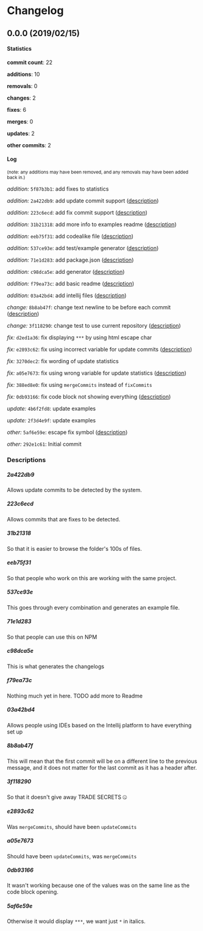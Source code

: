 # Changelog
## 0.0.0 (2019/02/15)
#### Statistics
**commit count**: 22

**additions**: 10

**removals**: 0

**changes**: 2

**fixes**: 6

**merges**: 0

**updates**: 2

**other commits**: 2

#### Log
<small>(note: any additions may have been removed, and any removals may have been added back in.)</small>

*addition:* `5f87b3b1`: add fixes to statistics

*addition:* `2a422db9`: add update commit support ([description](#2a422db9-8))

*addition:* `223c6ecd`: add fix commit support ([description](#223c6ecd-8))

*addition:* `31b21318`: add more info to examples readme ([description](#31b21318-8))

*addition:* `eeb75f31`: add codealike file ([description](#eeb75f31-8))

*addition:* `537ce93e`: add test/example generator ([description](#537ce93e-8))

*addition:* `71e1d283`: add package.json ([description](#71e1d283-8))

*addition:* `c98dca5e`: add generator ([description](#c98dca5e-8))

*addition:* `f79ea73c`: add basic readme ([description](#f79ea73c-8))

*addition:* `03a42bd4`: add intellij files ([description](#03a42bd4-8))

*change:* `8b8ab47f`: change text newline to be before each commit ([description](#8b8ab47f-8))

*change:* `3f118290`: change test to use current repository ([description](#3f118290-8))

*fix:* `d2ed1a36`: fix displaying `***` by using html escape char

*fix:* `e2893c62`: fix using incorrect variable for update commits ([description](#e2893c62-8))

*fix:* `3270dec2`: fix wording of update statistics

*fix:* `a05e7673`: fix using wrong variable for update statistics ([description](#a05e7673-8))

*fix:* `388ed8e0`: fix using `mergeCommits` instead of `fixCommits`

*fix:* `0db93166`: fix code block not showing everything ([description](#0db93166-8))

*update:* `4b6f2fd8`: update examples

*update:* `2f3d4e9f`: update examples

*other:* `5af6e59e`: escape fix symbol ([description](#5af6e59e-8))

*other:* `292e1c61`: Initial commit
### Descriptions
##### 2a422db9
Allows update commits to be detected by the system.
##### 223c6ecd
Allows commits that are fixes to be detected.
##### 31b21318
So that it is easier to browse the folder's 100s of files.
##### eeb75f31
So that people who work on this are working with the same project.
##### 537ce93e
This goes through every combination and generates an example file.
##### 71e1d283
So that people can use this on NPM
##### c98dca5e
This is what generates the changelogs
##### f79ea73c
Nothing much yet in here. TODO add more to Readme
##### 03a42bd4
Allows people using IDEs based on the Intellij platform to have everything set up
##### 8b8ab47f
This will mean that the first commit will be on a different line to the previous message, and it does not matter for the last commit as it has a header after.
##### 3f118290
So that it doesn't give away TRADE SECRETS 🤐
##### e2893c62
Was `mergeCommits`, should have been `updateCommits`
##### a05e7673
Should have been `updateCommits`, was `mergeCommits`
##### 0db93166
It wasn't working because one of the values was on the same line as the code block opening.
##### 5af6e59e
Otherwise it would display `***`, we want just `*` in italics.
